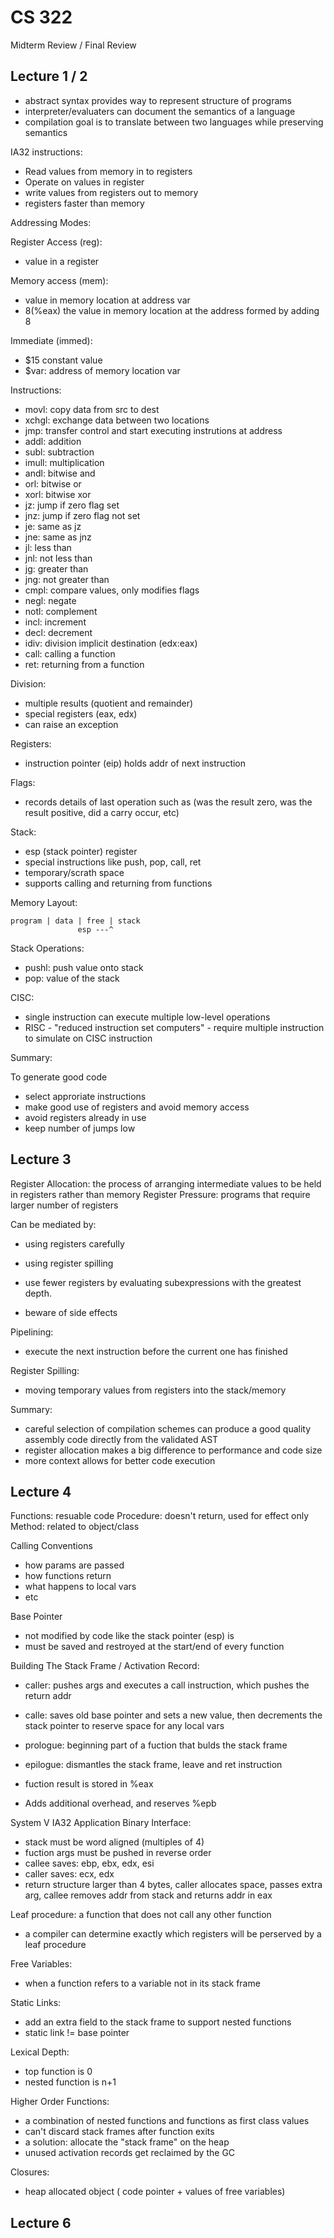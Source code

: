 CS 322
======

Midterm Review / Final Review

Lecture 1 / 2
--------------

* abstract syntax provides way to represent structure of programs
* interpreter/evaluaters can document the semantics of a language
* compilation goal is to translate between two languages while preserving semantics

IA32 instructions:

* Read values from memory in to registers
* Operate on values in register
* write values from registers out to memory
* registers faster than memory


Addressing Modes:

Register Access (reg): 

* value in a register

Memory access (mem): 
* value in memory location at address var
* 8(%eax) the value in memory location at the address formed by adding 8

Immediate (immed): 
* $15 constant value
* $var: address of memory location var

Instructions:

* movl: copy data from src to dest
* xchgl: exchange data between two locations
* jmp: transfer control and start executing instrutions at address
* addl: addition
* subl: subtraction
* imull: multiplication
* andl: bitwise and
* orl:  bitwise or
* xorl: bitwise xor
* jz: jump if zero flag set
* jnz: jump if zero flag not set
* je: same as jz
* jne: same as jnz
* jl: less than
* jnl: not less than
* jg: greater than
* jng: not greater than
* cmpl: compare values, only modifies flags
* negl: negate
* notl: complement
* incl: increment
* decl: decrement
* idiv: division implicit destination (edx:eax)
* call: calling a function
* ret: returning from a function

Division:

* multiple results (quotient and remainder)
* special registers (eax, edx)
* can raise an exception

Registers:

* instruction pointer (eip) holds addr of next instruction


Flags:

* records details of last operation such as (was the result zero, was the result positive, did a carry occur, etc)

Stack:

* esp (stack pointer) register
* special instructions like push, pop, call, ret
* temporary/scrath space
* supports calling and returning from functions

Memory Layout:

    program | data | free | stack
                   esp ---^

Stack Operations:

* pushl: push value onto stack
* pop: value of the stack

CISC:

* single instruction can execute multiple low-level operations
* RISC - "reduced instruction set computers" - require multiple instruction to simulate on CISC instruction

Summary:

To generate good code

* select approriate instructions
* make good use of registers and avoid memory access
* avoid registers already in use
* keep number of jumps low

Lecture 3
---------

Register Allocation: the process of arranging intermediate values to be held in registers rather than memory
Register Pressure: programs that require larger number of registers

Can be mediated by:

 * using registers carefully
 * using register spilling

* use fewer registers by evaluating subexpressions with the greatest depth.
* beware of side effects

Pipelining:

* execute the next instruction before the current one has finished

Register Spilling:

* moving temporary values from registers into the stack/memory

Summary:

* careful selection of compilation schemes can produce a good quality assembly code directly from the validated AST
* register allocation makes a big difference to performance and code size
* more context allows for better code execution

Lecture 4
---------

Functions: resuable code
Procedure: doesn't return, used for effect only
Method: related to object/class

Calling Conventions

* how params are passed
* how functions return
* what happens to local vars
* etc

Base Pointer

* not modified by code like the stack pointer (esp) is
* must be saved and restroyed at the start/end of every function

Building The Stack Frame / Activation Record:

* caller: pushes args and executes a call instruction, which pushes the return addr
* calle: saves old base pointer and sets a new value, then decrements the stack pointer to reserve space for any local vars

* prologue: beginning part of a fuction that bulds the stack frame
* epilogue: dismantles the stack frame, leave and ret instruction
* fuction result is stored in %eax
* Adds additional overhead, and reserves %epb

System V IA32 Application Binary Interface:

* stack must be word aligned (multiples of 4)
* fuction args must be pushed in reverse order
* callee saves: ebp, ebx, edx, esi
* caller saves: ecx, edx
* return structure larger than 4 bytes, caller allocates space, passes extra arg, callee removes addr from stack and returns addr in eax


Leaf procedure: a function that does not call any other function

* a compiler can determine exactly which registers will be perserved by a leaf procedure

Free Variables:
* when a function refers to a variable not in its stack frame

Static Links:
* add an extra field to the stack frame to support nested functions
* static link != base pointer

Lexical Depth:
* top function is 0
* nested function is n+1

Higher Order Functions:

* a combination of nested functions and functions as first class values
* can't discard stack frames after function exits
* a solution: allocate the "stack frame" on the heap
* unused activation records get reclaimed by the GC

Closures:

* heap allocated object ( code pointer + values of free variables)

Lecture 6
---------


